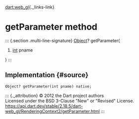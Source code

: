 [dart:web\_gl](../../dart-web_gl/dart-web_gl-library){._links-link}

getParameter method
===================

::: {.section .multi-line-signature}
[Object](../../dart-core/object-class)? getParameter(

1.  [int](../../dart-core/int-class) pname

)
:::

Implementation {#source}
--------------

``` {.language-dart data-language="dart"}
Object? getParameter(int pname) native;
```

::: {._attribution}
© 2012 the Dart project authors\
Licensed under the BSD 3-Clause \"New\" or \"Revised\" License.\
<https://api.dart.dev/stable/2.18.5/dart-web_gl/RenderingContext2/getParameter.html>
:::
